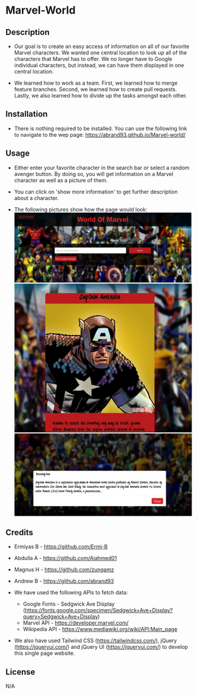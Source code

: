 # Marvel-World

## Description
- Our goal is to create an easy access of information on all of our favorite Marvel characters.
We wanted one central location to look up all of the characters that Marvel has to offer. We no longer have to Google individual characters, but instead, we can have them displayed in one central location.

- We learned how to work as a team. First, we learned how to merge feature branches. Second, we learned how to create pull requests. Lastly, we also learned how to divide up the tasks amongst each other. 

## Installation
- There is nothing required to be installed. You can use the following link to navigate to the wep page:
    https://abrand93.github.io/Marvel-world/

## Usage
- Either enter your favorite character in the search bar or select a random avenger button. By doing so, you will get information on a Marvel character as well as a picture of them.

- You can click on 'show more information' to get further description about a character.

- The following pictures show how the page would look:
    ![Alt text](assets/img/screenshot%201.JPG)
    ![Alt text](assets/img/screenshot%202.JPG)
    ![Alt text](assets/img/screenshot%203.JPG)


## Credits

- Ermiyas B - https://github.com/Ermi-B
- Abdulla A - https://github.com/Aiahmed01
- Magnus H - https://github.com/zungamz
- Andrew B - https://github.com/abrand93

- We have used the following APIs to fetch data:
    - Google Fonts - Sedgwick Ave Display (https://fonts.google.com/specimen/Sedgwick+Ave+Display?query=Sedgwick+Ave+Display)
    - Marvel API - https://developer.marvel.com/
    - Wikipedia API - https://www.mediawiki.org/wiki/API:Main_page

- We also have used Tailwind CSS (https://tailwindcss.com/), jQuery (https://jqueryui.com/) and jQuery UI (https://jqueryui.com/) to develop this single page website.

## License
N/A
